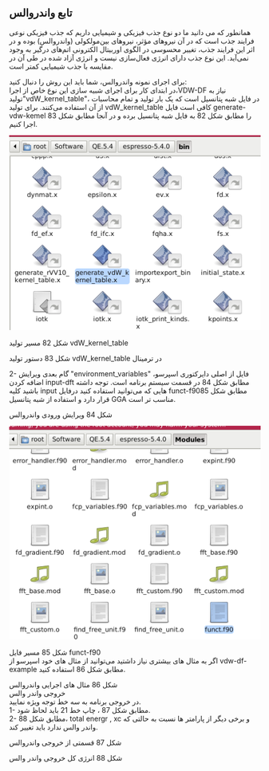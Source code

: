##  تابع واندروالس   

همانطور که می دانید ما دو نوع جذب فیزیکی و شیمیایی داریم که جذب فیزیکی نوعی فرایند جذب است که در آن نیروهای مؤثر، نیروهای بین‌مولکولی \(واندروالس\) بوده و در اثر این فرایند جذب، تغییر محسوسی در الگوی اوربیتال الکترونی اتم‌های درگیر به وجود نمی‌آید. این نوع جذب دارای انرژی فعال‌سازی نیست و انرژی آزاد شده در طی آن در مقایسه با جذب شیمیایی کمتر است.

برای اجرای نمونه واندروالس، شما باید این روش را دنبال کنید:  
در ابتدای کار برای اجرای شبیه سازی این نوع خاص از اجرا،VDW-DF نیاز به تولید"vdW\_kernel\_table"، در فایل شبه پتانسیل است که یک بار تولید و تمام محاسبات از آن استفاده می‌کنند. برای تولید vdW\_kernel\_table کافی است فایل generate-vdw-kemel را مطابق شکل 82 به فایل شبه پتانسیل برده و در آنجا  مطابق شکل 83 اجرا کنیم.

![](/assets/82222.png)

شکل 82 مسیر تولید  vdW\_kernel\_table



شکل 83 دستور تولید vdW\_kernel\_table در ترمینال

2- گام بعدی  ویرایش "environment\_variables" فایل از اصلی دایرکتوری اسپرسو، اضافه کردن  input-dft   مطابق شکل 84 در قسمت سیستم  برنامه است. توجه داشته باشید کلیه input  هایی که می‌توانید استفاده کنید درفایل  funct-f90مطابق شکل 85 قرار دارد و استفاده از شبه پتانسیل GGA مناسب تر است.

شکل 84 ویرایش ورودی  واندروالس

![](/assets/8500.png)

شکل 85 مسیر فایل  funct-f90  
اگر به مثال های بیشتری نیاز داشتید می‌توانید از مثال های خود اسپرسو از vdw-df-example مطابق شکل 86 استفاده کنید.

شکل 86 مثال های اجرایی واندروالس  
خروجی واندر والس  
در خروجی برنامه به سه خط توجه ویژه نمایید.  
1- مطابق شکل 87 ، چاپ خط 21 باید لحاظ شود.  
2- مطابق شکل 88،  total energr , xc  و برخی دیگر  از پارامتر ها نسبت به حالتی که واندر والس ندارد باید تغییر کند.

شکل 87 قسمتی از خروجی واندروالس

شکل 88 انرژی کل خروجی واندر والس


